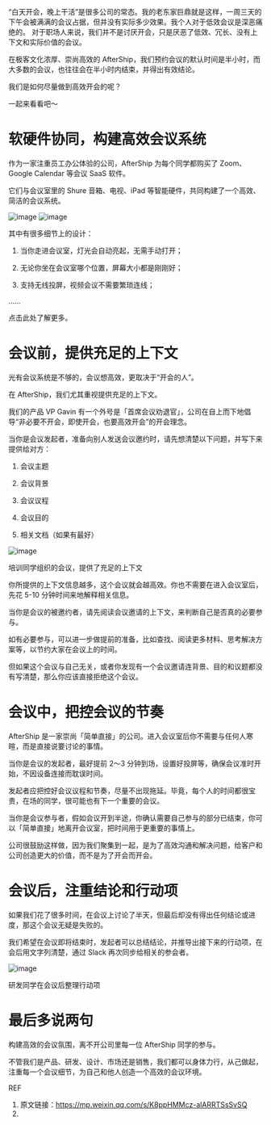 “白天开会，晚上干活”是很多公司的常态。我的老东家巨鼎就是这样，一周三天的下午会被满满的会议占据，但并没有实际多少效果。我个人对于低效会议是深恶痛绝的。
对于职场人来说，我们并不是讨厌开会，只是厌恶了低效、冗长、没有上下文和实际价值的会议。

在极客文化浓厚、崇尚高效的 AfterShip，我们预约会议的默认时间是半小时，而大多数的会议，也往往会在半小时内结束，并得出有效结论。

我们是如何尽量做到高效开会的呢？

一起来看看吧～

# 软硬件协同，构建高效会议系统

作为一家注重员工办公体验的公司，AfterShip 为每个同学都购买了 Zoom、Google Calendar 等会议 SaaS 软件。

它们与会议室里的 Shure 音箱、电视、iPad 等智能硬件，共同构建了一个高效、简洁的会议系统。

![image](https://user-images.githubusercontent.com/2363295/177957754-8a38b9bc-c4c0-4d2b-84a8-8c2f9a6b61eb.png)
![image](https://user-images.githubusercontent.com/2363295/177957796-780bafbe-9d70-4c8a-bc4b-363dca726c7d.png)


其中有很多细节上的设计：

1. 当你走进会议室，灯光会自动亮起，无需手动打开；

2. 无论你坐在会议室哪个位置，屏幕大小都是刚刚好；

3. 支持无线投屏，视频会议不需要繁琐连线；

......

点击此处了解更多。

# 会议前，提供充足的上下文

光有会议系统是不够的，会议想高效，更取决于“开会的人”。

在 AfterShip，我们尤其重视提供充足的上下文。

我们的产品 VP Gavin 有一个外号是「首席会议劝退官」，公司在自上而下地倡导“非必要不开会，即使开会，也要高效开会”的开会理念。

当你是会议发起者，准备向别人发送会议邀约时，请先想清楚以下问题，并写下来提供给对方：

1. 会议主题

2. 会议背景

3. 会议议程

4. 会议目的

5. 相关文档（如果有最好）

![image](https://user-images.githubusercontent.com/2363295/177957863-8acce01e-10e1-45c9-8d2a-3362463272c6.png)

培训同学组织的会议，提供了充足的上下文

你所提供的上下文信息越多，这个会议就会越高效。你也不需要在进入会议室后，先花 5-10 分钟时间来地解释相关信息。

当你是会议的被邀约者，请先阅读会议邀请的上下文，来判断自己是否真的必要参与。

如有必要参与，可以进一步做提前的准备，比如查找、阅读更多材料、思考解决方案等，以节约大家在会议上的时间。

但如果这个会议与自己无关，或者你发现有一个会议邀请连背景、目的和议题都没有写清楚，那么你应该直接拒绝这个会议。

# 会议中，把控会议的节奏

AfterShip 是一家崇尚「简单直接」的公司。进入会议室后你不需要与任何人寒暄，而是直接说要讨论的事情。

当你是会议的发起者，最好提前 2～3 分钟到场，设置好投屏等，确保会议准时开始，不因设备连接而耽误时间。

发起者应把控好会议议程和节奏，尽量不出现拖延。毕竟，每个人的时间都很宝贵，在场的同学，很可能也有下一个重要的会议。

当你是会议参与者，假如会议开到半途，你确认需要自己参与的部分已结束，你可以「简单直接」地离开会议室，把时间用于更重要的事情上。

公司很鼓励这样做，因为我们聚集到一起，是为了高效沟通和解决问题，给客户和公司创造更大的价值，而不是为了开会而开会。

# 会议后，注重结论和行动项

如果我们花了很多时间，在会议上讨论了半天，但最后却没有得出任何结论或进度，那这个会议无疑是失败的。

我们希望在会议即将结束时，发起者可以总结结论，并推导出接下来的行动项，在会后用文字列清楚，通过 Slack 再次同步给相关的参会者。

![image](https://user-images.githubusercontent.com/2363295/177957896-06afb4cb-66cf-4ad5-9a24-9e2590349158.png)


研发同学在会议后整理行动项

# 最后多说两句

构建高效的会议氛围，离不开公司里每一位 AfterShip 同学的参与。

不管我们是产品、研发、设计、市场还是销售，我们都可以身体力行，从己做起，注重每一个会议细节，为自己和他人创造一个高效的会议环境。



REF
1. 原文链接：https://mp.weixin.qq.com/s/K8ppHMMcz-alARRTSsSvSQ
2. 
